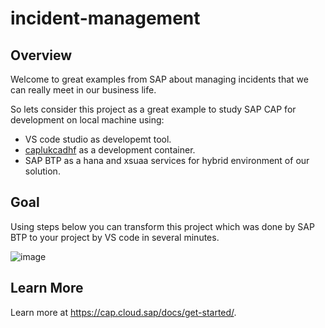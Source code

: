 # incident-management

## Overview

Welcome to great examples from SAP about managing incidents that we can really meet in our business life.

So lets consider this project as a great example to study SAP CAP for development on local machine using:

* VS code studio as developemt tool.
* [caplukcadhf](https://github.com/lukcad/caplukcadhf) as a development container.
* SAP BTP as a hana and xsuaa services for hybrid environment of our solution.

## Goal

  Using steps below you can transform this project which was done by SAP BTP to your project by VS code in several minutes.


			
			
![image](https://github.com/lukcad/incident-management/assets/22641302/63c7daf5-a530-4a24-8803-1ffb6eb91df3)

  


## Learn More

Learn more at https://cap.cloud.sap/docs/get-started/.
